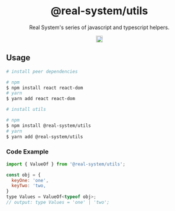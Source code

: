 <h1 align="center">@real-system/utils</h1>
<p align="center">Real System's series of javascript and typescript helpers.</p>
<p align="center">
<a href="https://badge.fury.io/js/@real-system%2Futils"><img src="https://badge.fury.io/js/@real-system%2Futils.svg" alt="npm version" height="18"/></a>
</p>

## Usage

```bash
# install peer dependencies

# npm
$ npm install react react-dom
# yarn
$ yarn add react react-dom

# install utils

# npm
$ npm install @real-system/utils
# yarn
$ yarn add @real-system/utils
```

### Code Example

```javascript
import { ValueOf } from '@real-system/utils';

const obj = {
  keyOne: 'one',
  keyTwo: 'two,
}
type Values = ValueOf<typeof obj>;
// output: type Values = 'one' | 'two';
```
